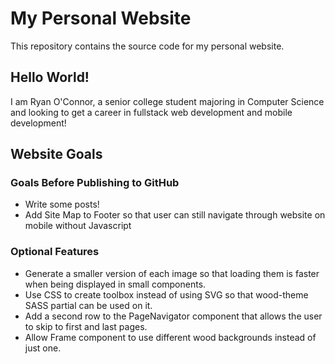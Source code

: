 # My Personal Website
This repository contains the source code for my personal website.

## Hello World!
I am Ryan O'Connor, a senior college student majoring in Computer 
Science and looking to get a career in fullstack web development
and mobile development!


## Website Goals

### Goals Before Publishing to GitHub
* Write some posts!
* Add Site Map to Footer so that user can still navigate through website on mobile without Javascript


### Optional Features
* Generate a smaller version of each image so that loading them
is faster when being displayed in small components.
* Use CSS to create toolbox instead of using SVG so that
wood-theme SASS partial can be used on it.
* Add a second row to the PageNavigator component that
allows the user to skip to first and last pages.
* Allow Frame component to use different wood backgrounds instead
of just one.

